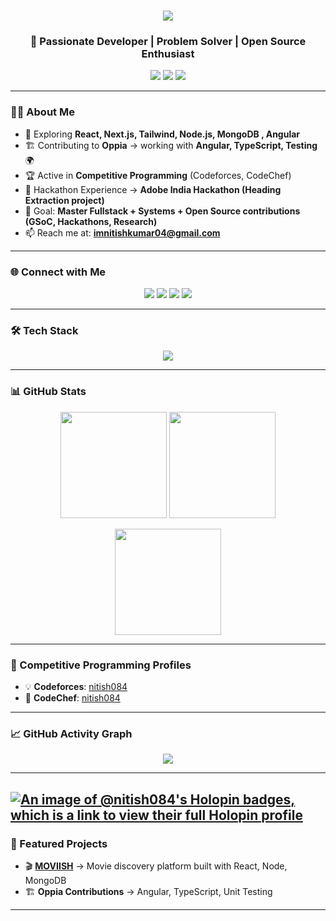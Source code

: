 <!-- Profile README for Nitish Kumar -->

<h1 align="center">
  <img src="https://readme-typing-svg.herokuapp.com?size=28&duration=4000&color=00F7FF&center=true&vCenter=true&width=700&lines=Hi+%F0%9F%91%8B%2C+I'm+Nitish+Kumar;Fullstack+Developer+%F0%9F%92%BB;Competitive+Programmer+%F0%9F%8E%AF;Open+Source+Contributor+%F0%9F%8C%90;Always+Learning+New+Things+%F0%9F%94%A5" />
</h1>

<h3 align="center">🚀 Passionate Developer | Problem Solver | Open Source Enthusiast</h3>

<p align="center">
  <a href="https://github.com/NITISH084?tab=followers"><img src="https://img.shields.io/github/followers/NITISH084?label=Followers&style=social" /></a>
  <a href="https://komarev.com/ghpvc/?username=nitish084"><img src="https://komarev.com/ghpvc/?username=nitish084&label=Profile%20views&color=blue&style=flat" /></a>
  <a href="https://twitter.com/nitish_084"><img src="https://img.shields.io/twitter/follow/nitis9999?style=social" /></a>
</p>

---

### 👨‍💻 About Me  
- 🌱 Exploring **React, Next.js, Tailwind, Node.js, MongoDB , Angular**  
- 🏗 Contributing to **Oppia** → working with **Angular, TypeScript, Testing** 🌍  
- 🏆 Active in **Competitive Programming** (Codeforces, CodeChef)  
- 🏅 Hackathon Experience → **Adobe India Hackathon (Heading Extraction project)**  
- 🎯 Goal: **Master Fullstack + Systems + Open Source contributions (GSoC, Hackathons, Research)**  
- 📫 Reach me at: **imnitishkumar04@gmail.com**  

---

### 🌐 Connect with Me  
<p align="center">
  <a href="https://twitter.com/nitish_084"><img src="https://img.icons8.com/color/48/twitter--v1.png"/></a>
  <a href="https://www.codechef.com/users/nitish084"><img src="https://img.icons8.com/fluency/48/codechef.png"/></a>
  <a href="https://codeforces.com/profile/nitish084"><img src="https://img.icons8.com/external-tal-revivo-color-tal-revivo/48/external-codeforces-programming-competitions-and-contests-programming-community-logo-color-tal-revivo.png"/></a>
  <a href="mailto:imnitishkumar04@gmail.com"><img src="https://img.icons8.com/color/48/gmail.png"/></a>
</p>

---

### 🛠️ Tech Stack
<p align="center">
<img src="https://skillicons.dev/icons?i=c,cpp,js,ts,react,nextjs,redux,nodejs,express,mongodb,firebase,tailwind,git,github,vscode,linux,docker,python&perline=7" />
</p>

---

### 📊 GitHub Stats  
<p align="center">
  <img src="https://github-readme-stats.vercel.app/api?username=nitish084&show_icons=true&theme=radical" height="170"/>
  <img src="https://github-readme-stats.vercel.app/api/top-langs?username=nitish084&layout=compact&theme=radical" height="170"/>
</p>

<p align="center">
  <img src="https://github-readme-streak-stats.herokuapp.com/?user=nitish084&theme=radical" height="170"/>
</p>

---

### 🚀 Competitive Programming Profiles  
- 💡 **Codeforces**: [nitish084](https://codeforces.com/profile/The_Tarnished)  
- 🍴 **CodeChef**: [nitish084](https://www.codechef.com/users/nitish084)  

---

### 📈 GitHub Activity Graph  
<p align="center">
  <img src="https://github-readme-activity-graph.vercel.app/graph?username=nitish084&theme=react-dark&bg_color=20232a&hide_border=true" />
</p>

---
[![An image of @nitish084's Holopin badges, which is a link to view their full Holopin profile](https://holopin.me/nitish084)](https://holopin.io/@nitish084)
---
### 📌 Featured Projects  
- 🎬 **[MOVIISH](https://github.com/NITISH084/MOVIISH-)** → Movie discovery platform built with React, Node, MongoDB  
- 🏗 **Oppia Contributions** → Angular, TypeScript, Unit Testing  

---
